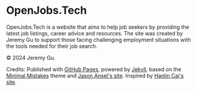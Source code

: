 # OpenJobs.Tech

OpenJobs.Tech is a website that aims to help job seekers by providing the latest job listings, career advice and resources. The site was created by Jeremy Gu to support those facing challenging employment situations with the tools needed for their job search.

© 2024 Jeremy Gu. 

Credits: Published with [GitHub Pages](https://pages.github.com/), powered by [Jekyll](https://jekyllrb.com/), based on the [Minimal Mistakes](https://mademistakes.com/) theme and [Jason Ansel's site](https://github.com/jansel/jansel.github.io). Inspired by [Hanlin Cai's site](https://github.com/GuangLun2000/GuangLun2000.github.io).
